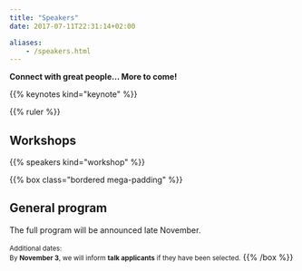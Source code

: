 ```yaml
---
title: "Speakers"
date: 2017-07-11T22:31:14+02:00

aliases:
    - /speakers.html
---
```

**Connect with great people… More to come!**

{{% keynotes kind="keynote" %}}


{{% ruler %}}

## Workshops
{{% speakers kind="workshop" %}}

{{% box class="bordered mega-padding" %}}
## General program
The full program will be announced late November.<br><br>
<small>Additional dates: <br>
By **November 3**, we will inform **talk applicants** if they have been selected.</small>
{{% /box %}}
